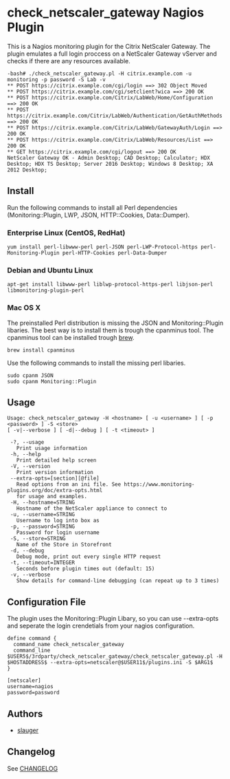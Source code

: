 # check_netscaler_gateway Nagios Plugin

This is a Nagios monitoring plugin for the Citrix NetScaler Gateway. The plugin emulates a full login proccess on a NetScaler Gateway vServer and checks if there are any resources available.

```
-bash# ./check_netscaler_gateway.pl -H citrix.example.com -u monitoring -p password -S Lab -v
** POST https://citrix.example.com/cgi/login ==> 302 Object Moved
** POST https://citrix.example.com/cgi/setclient?wica ==> 200 OK
** POST https://citrix.example.com/Citrix/LabWeb/Home/Configuration ==> 200 OK
** POST https://citrix.example.com/Citrix/LabWeb/Authentication/GetAuthMethods ==> 200 OK
** POST https://citrix.example.com/Citrix/LabWeb/GatewayAuth/Login ==> 200 OK
** POST https://citrix.example.com/Citrix/LabWeb/Resources/List ==> 200 OK
** GET https://citrix.example.com/cgi/logout ==> 200 OK
NetScaler Gateway OK - Admin Desktop; CAD Desktop; Calculator; HDX Desktop; HDX TS Desktop; Server 2016 Desktop; Windows 8 Desktop; XA 2012 Desktop;
```

## Install

Run the following commands to install all Perl dependencies (Monitoring::Plugin, LWP, JSON, HTTP::Cookies, Data::Dumper).

### Enterprise Linux (CentOS, RedHat)

```
yum install perl-libwww-perl perl-JSON perl-LWP-Protocol-https perl-Monitoring-Plugin perl-HTTP-Cookies perl-Data-Dumper
```

### Debian and Ubuntu Linux

```
apt-get install libwww-perl liblwp-protocol-https-perl libjson-perl libmonitoring-plugin-perl
```

### Mac OS X

The preinstalled Perl distribution is missing the JSON and Monitoring::Plugin libaries. The best way is to install them is trough the cpanminus tool. The cpanminus tool can be installed trough [brew](https://github.com/Homebrew/brew).

```
brew install cpanminus
```

Use the following commands to install the missing perl libaries.

```
sudo cpanm JSON
sudo cpanm Monitoring::Plugin
```

## Usage

```
Usage: check_netscaler_gateway -H <hostname> [ -u <username> ] [ -p <password> ] -S <store>
[ -v|--verbose ] [ -d|--debug ] [ -t <timeout> ]

 -?, --usage
   Print usage information
 -h, --help
   Print detailed help screen
 -V, --version
   Print version information
 --extra-opts=[section][@file]
   Read options from an ini file. See https://www.monitoring-plugins.org/doc/extra-opts.html
   for usage and examples.
 -H, --hostname=STRING
   Hostname of the NetScaler appliance to connect to
 -u, --username=STRING
   Username to log into box as
 -p, --password=STRING
   Password for login username
 -S, --store=STRING
   Name of the Store in Storefront
 -d, --debug
   Debug mode, print out every single HTTP request
 -t, --timeout=INTEGER
   Seconds before plugin times out (default: 15)
 -v, --verbose
   Show details for command-line debugging (can repeat up to 3 times)
```

## Configuration File

The plugin uses the Monitoring::Plugin Libary, so you can use --extra-opts and seperate the login crendetials from your nagios configuration.

```
define command {
  command_name check_netscaler_gateway
  command_line $USER5$/3rdparty/check_netscaler_gateway/check_netscaler_gateway.pl -H $HOSTADDRESS$ --extra-opts=netscaler@$USER11$/plugins.ini -S $ARG1$
}
```

```
[netscaler]
username=nagios
password=password
```

## Authors

- [slauger](https://github.com/slauger)

## Changelog

See [CHANGELOG](CHANGELOG.md)
